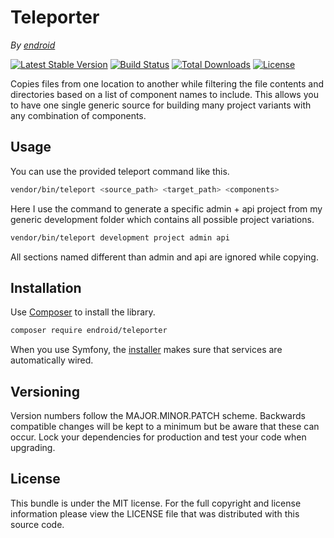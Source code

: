 # Teleporter

*By [endroid](https://endroid.nl/)*

[![Latest Stable Version](http://img.shields.io/packagist/v/endroid/teleporter.svg)](https://packagist.org/packages/endroid/teleporter)
[![Build Status](http://img.shields.io/travis/endroid/teleporter.svg)](http://travis-ci.org/endroid/teleporter)
[![Total Downloads](http://img.shields.io/packagist/dt/endroid/teleporter.svg)](https://packagist.org/packages/endroid/teleporter)
[![License](http://img.shields.io/packagist/l/endroid/teleporter.svg)](https://packagist.org/packages/endroid/teleporter)

Copies files from one location to another while filtering the file contents
and directories based on a list of component names to include. This allows you
to have one single generic source for building many project variants with any
combination of components.

## Usage

You can use the provided teleport command like this.

``` bash
vendor/bin/teleport <source_path> <target_path> <components>
```

Here I use the command to generate a specific admin + api project from my
generic development folder which contains all possible project variations.

``` bash
vendor/bin/teleport development project admin api
```

All sections named different than admin and api are ignored while copying.

## Installation

Use [Composer](https://getcomposer.org/) to install the library.

``` bash
composer require endroid/teleporter
```

When you use Symfony, the [installer](https://github.com/endroid/installer)
makes sure that services are automatically wired.

## Versioning

Version numbers follow the MAJOR.MINOR.PATCH scheme. Backwards compatible
changes will be kept to a minimum but be aware that these can occur. Lock
your dependencies for production and test your code when upgrading.

## License

This bundle is under the MIT license. For the full copyright and license
information please view the LICENSE file that was distributed with this source code.

